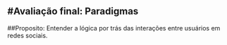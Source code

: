 #Avaliação final: Paradigmas
---
##Proposito: Entender a lógica por trás das interações entre usuários em redes sociais.